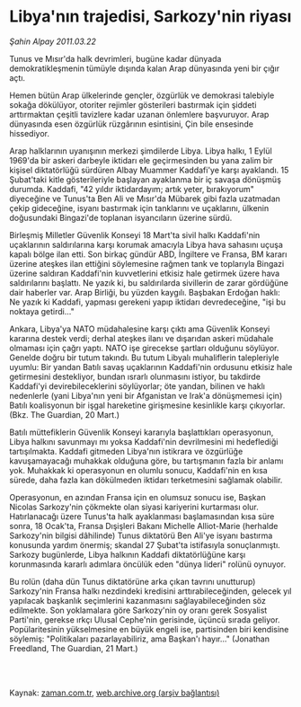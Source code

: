 # Libya'nın trajedisi, Sarkozy'nin riyası

*Şahin Alpay 2011.03.22*

<td class="columnist-detail">
<p>Tunus ve Mısır'da halk devrimleri, bugüne kadar dünyada demokratikleşmenin tümüyle dışında kalan Arap dünyasında yeni bir çığır açtı.</p>
<p>
<div id="haberMetinDiv">
<p> Hemen bütün Arap ülkelerinde gençler, özgürlük ve demokrasi talebiyle sokağa dökülüyor, otoriter rejimler gösterileri bastırmak için şiddeti arttırmaktan çeşitli tavizlere kadar uzanan önlemlere başvuruyor. Arap dünyasında esen özgürlük rüzgârının esintisini, Çin bile ensesinde hissediyor.
<p>Arap halklarının uyanışının merkezi şimdilerde Libya. Libya halkı, 1 Eylül 1969'da bir askeri darbeyle iktidarı ele geçirmesinden bu yana zalim bir kişisel diktatörlüğü sürdüren Albay Muammer Kaddafi'ye karşı ayaklandı. 15 Şubat'taki kitle gösterileriyle başlayan ayaklanma bir iç savaşa dönüşmüş durumda. Kaddafi, "42 yıldır iktidardayım; artık yeter, bırakıyorum" diyeceğine ve Tunus'ta Ben Ali ve Mısır'da Mübarek gibi fazla uzatmadan çekip gideceğine, isyanı bastırmak için tanklarını ve uçaklarını, ülkenin doğusundaki Bingazi'de toplanan isyancıların üzerine sürdü.
<p>Birleşmiş Milletler Güvenlik Konseyi 18 Mart'ta sivil halkı Kaddafi'nin uçaklarının saldırılarına karşı korumak amacıyla Libya hava sahasını uçuşa kapalı bölge ilan etti. Son birkaç gündür ABD, İngiltere ve Fransa, BM kararı üzerine ateşkes ilan ettiğini söylemesine rağmen tank ve toplarıyla Bingazi üzerine saldıran Kaddafi'nin kuvvetlerini etkisiz hale getirmek üzere hava saldırılarını başlattı. Ne yazık ki, bu saldırılarda sivillerin de zarar gördüğüne dair haberler var. Arap Birliği, bu yüzden kaygılı. Başbakan Erdoğan haklı: Ne yazık ki Kaddafi, yapması gerekeni yapıp iktidarı devredeceğine, "işi bu noktaya getirdi..."
<p>Ankara, Libya'ya NATO müdahalesine karşı çıktı ama Güvenlik Konseyi kararına destek verdi; derhal ateşkes ilanı ve dışarıdan askeri müdahale olmaması için çağrı yaptı. NATO işe girecekse şartları olduğunu söylüyor. Genelde doğru bir tutum takındı. Bu tutum Libyalı muhaliflerin talepleriyle uyumlu: Bir yandan Batılı savaş uçaklarının Kaddafi'nin ordusunu etkisiz hale getirmesini destekliyor, bundan ısrarlı olunmasını istiyor, bu takdirde Kaddafi'yi devirebileceklerini söylüyorlar; öte yandan, bilinen ve haklı nedenlerle (yani Libya'nın yeni bir Afganistan ve Irak'a dönüşmemesi için) Batılı koalisyonun bir işgal hareketine girişmesine kesinlikle karşı çıkıyorlar. (Bkz. The Guardian, 20 Mart.)
<p>Batılı müttefiklerin Güvenlik Konseyi kararıyla başlattıkları operasyonun, Libya halkını savunmayı mı yoksa Kaddafi'nin devrilmesini mi hedeflediği tartışılmakta. Kaddafi gitmeden Libya'nın istikrara ve özgürlüğe kavuşamayacağı muhakkak olduğuna göre, bu tartışmanın fazla bir anlamı yok. Muhakkak ki operasyonun en olumlu sonucu, Kaddafi'nin en kısa sürede, daha fazla kan dökülmeden iktidarı terketmesini sağlamak olabilir.
<p>Operasyonun, en azından Fransa için en olumsuz sonucu ise, Başkan Nicolas Sarkozy'nin çökmekte olan siyasi kariyerini kurtarması olur. Hatırlanacağı üzere Tunus'ta halk ayaklanması başlamasından kısa süre sonra, 18 Ocak'ta, Fransa Dışişleri Bakanı Michelle Alliot-Marie (herhalde Sarkozy'nin bilgisi dâhilinde) Tunus diktatörü Ben Ali'ye isyanı bastırma konusunda yardım önermiş; skandal 27 Şubat'ta istifasıyla sonuçlanmıştı. Sarkozy bugünlerde, Libya halkının Kaddafi diktatörlüğüne karşı korunmasında kararlı adımlara öncülük eden "dünya lideri" rolünü oynuyor.
<p>Bu rolün (daha dün Tunus diktatörüne arka çıkan tavrını unutturup) Sarkozy'nin Fransa halkı nezdindeki kredisini arttırabileceğinden, gelecek yıl yapılacak başkanlık seçimlerini kazanmasını sağlayabileceğinden söz edilmekte. Son yoklamalara göre Sarkozy'nin oy oranı gerek Sosyalist Parti'nin, gerekse ırkçı Ulusal Cephe'nin gerisinde, üçüncü sırada geliyor. Popülaritesinin yükselmesine en büyük engeli ise, partisinden biri kendisine söylemiş: "Politikaları pazarlayabiliriz, ama Başkan'ı hayır..." (Jonathan Freedland, The Guardian, 21 Mart.) </p></p></p></p></p></p></p></div>
</p>


<p><br>
		 </br></p></td>

Kaynak: [zaman.com.tr](http://zaman.com.tr/yazar.do?yazino=1110912), [web.archive.org (arşiv bağlantısı)](http://web.archive.org/web/20110403063918/http://www.zaman.com.tr:80/yazar.do?yazino=1110912)
